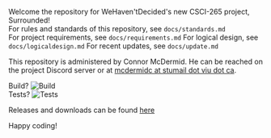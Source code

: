 Welcome the repository for WeHaven'tDecided's new CSCI-265 project, Surrounded!  
For rules and standards of this repository, see `docs/standards.md`  
For project requirements, see `docs/requirements.md`
For logical design, see `docs/logicaldesign.md`
For recent updates, see `docs/update.md`

This repository is administered by Connor McDermid. He can be reached on the project Discord server or at [mcdermidc at stumail dot viu dot ca](mailto:mcdermidc@stumail.viu.ca).


Build? ![Build](https://github.com/wehaventdecided/surrounded/actions/workflows/build.yml/badge.svg)  
Tests? ![Tests](https://github.com/wehaventdecided/surrounded/actions/workflows/test.yml/badge.svg)

Releases and downloads can be found [here](https://github.com/wehaventdecided/surrounded/releases/)

Happy coding!

